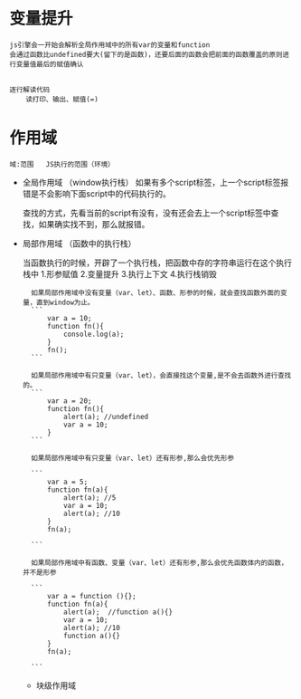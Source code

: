 # 变量提升
    js引擎会一开始会解析全局作用域中的所有var的变量和function
    会通过函数比undefined要大(留下的是函数)，还要后面的函数会把前面的函数覆盖的原则进行变量值最后的赋值确认


    逐行解读代码
        读打印、输出、赋值(=)

# 作用域
    域:范围   JS执行的范围（环境）


- 全局作用域 （window执行栈）
    如果有多个script标签，上一个script标签报错是不会影响下面script中的代码执行的。

    查找的方式，先看当前的script有没有，没有还会去上一个script标签中查找，如果确实找不到，那么就报错。

- 局部作用域 （函数中的执行栈）

    当函数执行的时候，开辟了一个执行栈，把函数中存的字符串运行在这个执行栈中
    1.形参赋值
    2.变量提升
    3.执行上下文
    4.执行栈销毁

        如果局部作用域中没有变量（var、let）、函数、形参的时候，就会查找函数外面的变量，直到window为止。
        ``` 
            var a = 10;
            function fn(){
                console.log(a);
            }
            fn();
        ```

        如果局部作用域中有只变量（var、let），会直接找这个变量,是不会去函数外进行查找的。
        ```
            var a = 20;
            function fn(){
                alert(a); //undefined
                var a = 10;
            }
        ```

        如果局部作用域中有只变量（var、let）还有形参,那么会优先形参

        ```
            var a = 5;
            function fn(a){
                alert(a); //5
                var a = 10;
                alert(a); //10
            }
            fn(a);

        ```

        如果局部作用域中有函数、变量（var、let）还有形参,那么会优先函数体内的函数，并不是形参

        ```
            var a = function (){};
            function fn(a){
                alert(a);  //function a(){}
                var a = 10;
                alert(a); //10
                function a(){}
            }
            fn(a);

        ```





    - 块级作用域
